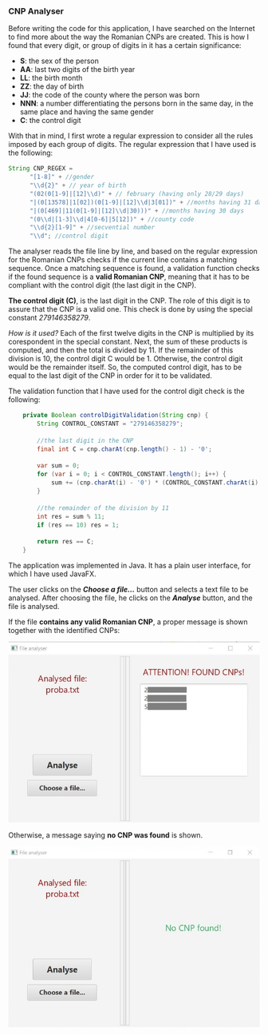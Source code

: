 ### CNP Analyser

Before writing the code for this application, I have searched on the
Internet to find more about the way the Romanian CNPs are created.
This is how I found that every digit, or group of digits in it has a 
certain significance:
- **S**: the sex of the person
- **AA**: last two digits of the birth year
- **LL**: the birth month
- **ZZ**: the day of birth
- **JJ**: the code of the county where the person was born
- **NNN**: a number differentiating the persons born in the same day, in the same place and having the same gender
- **C**: the control digit

With that in mind, I first wrote a regular 
expression to consider all the rules imposed by each group of digits. 
The regular expression that I have used
is the following:

```java     
String CNP_REGEX =
      "[1-8]" + //gender
      "\\d{2}" + // year of birth
      "(02(0[1-9]|[12]\\d)" + // february (having only 28/29 days)
      "|(0[13578]|1[02])(0[1-9]|[12]\\d|3[01])" + //months having 31 days
      "|(0[469]|11(0[1-9]|[12]\\d|30)))" + //months having 30 days
      "(0\\d|[1-3]\\d|4[0-6]|5[12])" + //county code
      "\\d{2}[1-9]" + //secvential number
      "\\d"; //control digit
```
The analyser reads the file line by line, and based on the
regular expression for the Romanian CNPs checks if the
current line contains a matching sequence. Once a
matching sequence is found, a validation function checks if
the found sequence is a **valid Romanian CNP**, meaning that
it has to be compliant with the control digit (the last digit in
the CNP).

**The control digit (C)**, is the last digit in the CNP. The role of this digit 
is to assure that the CNP is a valid one. This check is done by using the 
special constant _279146358279_. 

_How is it used?_ Each of the first twelve digits in the CNP is multiplied 
by its corespondent in the special constant. Next, the sum of these products 
is computed, and then the total is divided by 11. If the remainder of this 
division is 10, the control digit C would be 1. Otherwise, the control 
digit would be the remainder itself. So, the computed control digit, has to be equal 
to the last digit of the CNP in order for it to be validated.

The validation function that I have used for the control digit check is 
the following:
```java
    private Boolean controlDigitValidation(String cnp) {
        String CONTROL_CONSTANT = "279146358279";
        
        //the last digit in the CNP
        final int C = cnp.charAt(cnp.length() - 1) - '0'; 
        
        var sum = 0;
        for (var i = 0; i < CONTROL_CONSTANT.length(); i++) {
            sum += (cnp.charAt(i) - '0') * (CONTROL_CONSTANT.charAt(i) - '0');
        }
        
        //the remainder of the division by 11
        int res = sum % 11;
        if (res == 10) res = 1;
        
        return res == C;
    }
```

The application was implemented in Java. It has a plain user interface, 
for which I have used JavaFX.

The user clicks on the _**Choose a file...**_ button and 
selects a text file to be analysed. After choosing the file, 
he clicks on the _**Analyse**_ button, and the file is analysed.

If the file **contains any valid Romanian CNP**, a proper message is 
shown together with the identified CNPs:

![CNPs were found](found.jpg)


Otherwise, a message saying 
**no CNP was found** is shown.

![No CNP found](noFound.jpg)

